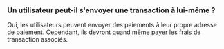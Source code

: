 ### Un utilisateur peut-il s'envoyer une transaction à lui-même ?

Oui, les utilisateurs peuvent envoyer des paiements à leur propre adresse de paiement. Cependant, ils devront quand même payer les frais de transaction associés.